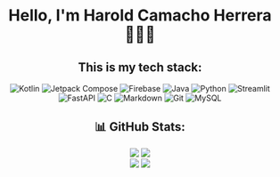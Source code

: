 <div align=center>

# Hello, I'm Harold Camacho Herrera 🧑🏻‍💻

## This is my tech stack:

![Kotlin](https://img.shields.io/badge/kotlin-%237F52FF.svg?style=for-the-badge&logo=kotlin&logoColor=white)
![Jetpack Compose](https://img.shields.io/badge/Jetpack%20Compose-x?style=for-the-badge&logo=jetpackcompose&logoColor=white&logoSize=auto&color=%234285F4)
![Firebase](https://img.shields.io/badge/firebase-a08021?style=for-the-badge&logo=firebase&logoColor=ffcd34) 
![Java](https://img.shields.io/badge/java-%23ED8B00.svg?style=for-the-badge&logo=openjdk&logoColor=white)
![Python](https://img.shields.io/badge/python-3670A0?style=for-the-badge&logo=python&logoColor=white)
![Streamlit](https://img.shields.io/badge/streamlit-x?style=for-the-badge&logo=streamlit&logoColor=white&color=%23FF4B4B)
![FastAPI](https://img.shields.io/badge/FastAPI-005571?style=for-the-badge&logo=fastapi)
![C](https://img.shields.io/badge/c-%2300599C.svg?style=for-the-badge&logo=c&logoColor=white) 
![Markdown](https://img.shields.io/badge/markdown-%23000000.svg?style=for-the-badge&logo=markdown&logoColor=white)
![Git](https://img.shields.io/badge/git-%23F05033.svg?style=for-the-badge&logo=git&logoColor=white)
![MySQL](https://img.shields.io/badge/mysql-4479A1.svg?style=for-the-badge&logo=mysql&logoColor=white)


## 📊 GitHub Stats:
![](https://github-readme-stats.vercel.app/api?username=Sentryrama&theme=transparent&hide_border=false&include_all_commits=false&count_private=true)
![](https://github-readme-streak-stats.herokuapp.com/?user=Sentryrama&theme=transparent&hide_border=false)<br/>
![](https://github-contributor-stats.vercel.app/api?username=Sentryrama&limit=5&theme=transparent&combine_all_yearly_contributions=true)
![](https://github-readme-stats.vercel.app/api/top-langs/?username=Sentryrama&theme=transparent&hide_border=false&include_all_commits=false&count_private=true&layout=compact)<br/>

